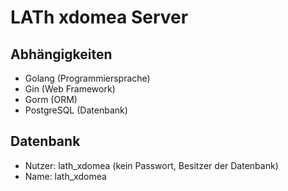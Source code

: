 # LATh xdomea Server

## Abhängigkeiten

- Golang (Programmiersprache)
- Gin (Web Framework)
- Gorm (ORM)
- PostgreSQL (Datenbank)

## Datenbank

- Nutzer: lath_xdomea (kein Passwort, Besitzer der Datenbank)
- Name: lath_xdomea